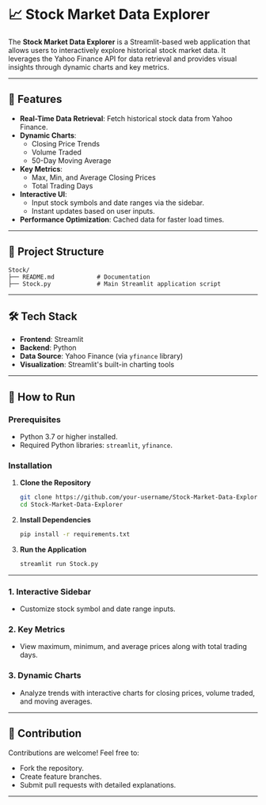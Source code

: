 # 📈 Stock Market Data Explorer

The **Stock Market Data Explorer** is a Streamlit-based web application that allows users to interactively explore historical stock market data. It leverages the Yahoo Finance API for data retrieval and provides visual insights through dynamic charts and key metrics.

---

## 🚀 Features

- **Real-Time Data Retrieval**: Fetch historical stock data from Yahoo Finance.
- **Dynamic Charts**:
  - Closing Price Trends
  - Volume Traded
  - 50-Day Moving Average
- **Key Metrics**:
  - Max, Min, and Average Closing Prices
  - Total Trading Days
- **Interactive UI**:
  - Input stock symbols and date ranges via the sidebar.
  - Instant updates based on user inputs.
- **Performance Optimization**: Cached data for faster load times.

---

## 📂 Project Structure

```plaintext
Stock/
├── README.md            # Documentation
├── Stock.py             # Main Streamlit application script
```

---

## 🛠️ Tech Stack

- **Frontend**: Streamlit
- **Backend**: Python
- **Data Source**: Yahoo Finance (via `yfinance` library)
- **Visualization**: Streamlit's built-in charting tools

---

## 🎯 How to Run

### Prerequisites

- Python 3.7 or higher installed.
- Required Python libraries: `streamlit`, `yfinance`.

### Installation

1. **Clone the Repository**
   ```bash
   git clone https://github.com/your-username/Stock-Market-Data-Explorer.git
   cd Stock-Market-Data-Explorer
   ```

2. **Install Dependencies**
   ```bash
   pip install -r requirements.txt
   ```

3. **Run the Application**
   ```bash
   streamlit run Stock.py
   ```

---

### 1. Interactive Sidebar
- Customize stock symbol and date range inputs.

### 2. Key Metrics
- View maximum, minimum, and average prices along with total trading days.

### 3. Dynamic Charts
- Analyze trends with interactive charts for closing prices, volume traded, and moving averages.

---

## 🤝 Contribution

Contributions are welcome! Feel free to:
- Fork the repository.
- Create feature branches.
- Submit pull requests with detailed explanations.

---
